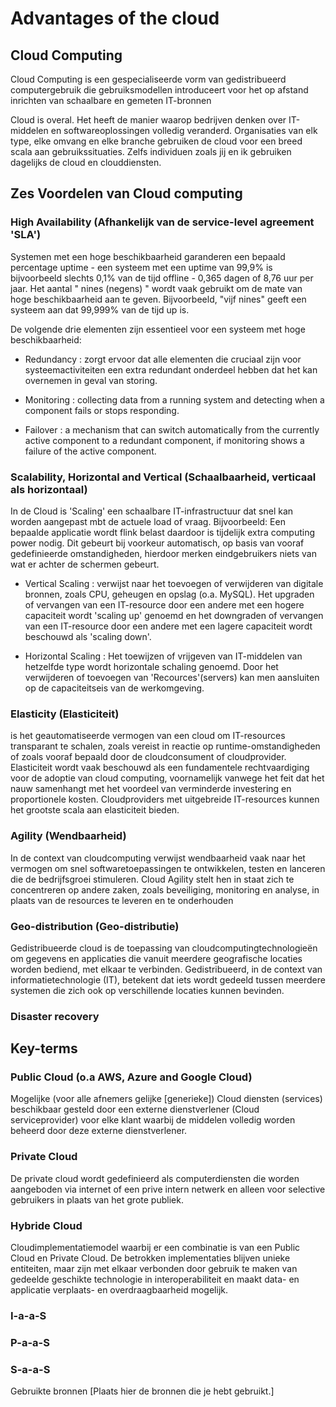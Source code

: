 # Advantages of the cloud

## Cloud Computing
Cloud Computing is een gespecialiseerde vorm van gedistribueerd computergebruik die gebruiksmodellen introduceert voor het op afstand inrichten van schaalbare en gemeten IT-bronnen

Cloud is overal. Het heeft de manier waarop bedrijven denken over IT-middelen en softwareoplossingen volledig veranderd. Organisaties van elk type, elke omvang en elke branche gebruiken de cloud voor een breed scala aan gebruikssituaties. Zelfs individuen zoals jij en ik gebruiken dagelijks de cloud en clouddiensten.

## Zes Voordelen van Cloud computing

### High Availability (Afhankelijk van de service-level agreement 'SLA')
Systemen met een hoge beschikbaarheid garanderen een bepaald percentage uptime - een systeem met een uptime van 99,9% is bijvoorbeeld slechts 0,1% van de tijd offline - 0,365 dagen of 8,76 uur per jaar. Het aantal " nines (negens) " wordt vaak gebruikt om de mate van hoge beschikbaarheid aan te geven. Bijvoorbeeld, "vijf nines" geeft een systeem aan dat 99,999% van de tijd up is.

De volgende drie elementen zijn essentieel voor een systeem met hoge beschikbaarheid:

- Redundancy        : zorgt ervoor dat alle elementen die cruciaal zijn voor systeemactiviteiten een extra redundant onderdeel hebben dat het kan overnemen in geval                       van storing.
- Monitoring        : collecting data from a running system and detecting when a component fails or stops responding.

- Failover          : a mechanism that can switch automatically from the currently active component to a redundant component, if monitoring shows a failure of the                         active component.

### Scalability, Horizontal and Vertical (Schaalbaarheid, verticaal als horizontaal)
In de Cloud is 'Scaling' een schaalbare IT-infrastructuur dat snel kan worden aangepast mbt de actuele load of vraag. Bijvoorbeeld: Een bepaalde applicatie wordt flink belast daardoor is tijdelijk extra computing power nodig. Dit gebeurt bij voorkeur automatisch, op basis van vooraf gedefinieerde omstandigheden, hierdoor merken eindgebruikers niets van wat er achter de schermen gebeurt.

- Vertical   Scaling : verwijst naar het toevoegen of verwijderen van digitale bronnen, zoals CPU, geheugen en opslag (o.a. MySQL). Het upgraden of vervangen van                          een IT-resource door een andere met een hogere capaciteit wordt 'scaling up' genoemd en het downgraden of vervangen van een IT-resource door                        een andere met een lagere capaciteit wordt beschouwd als 'scaling down'.

- Horizontal Scaling : Het toewijzen of vrijgeven van IT-middelen van hetzelfde type wordt horizontale schaling genoemd. Door het verwijderen of toevoegen van                              'Recources'(servers) kan men aansluiten op de capaciteitseis van de werkomgeving. 

### Elasticity (Elasticiteit)
is het geautomatiseerde vermogen van een cloud om IT-resources transparant te schalen, zoals vereist in reactie op runtime-omstandigheden of zoals vooraf bepaald door de cloudconsument of cloudprovider. Elasticiteit wordt vaak beschouwd als een fundamentele rechtvaardiging voor de adoptie van cloud computing, voornamelijk vanwege het feit dat het nauw samenhangt met het voordeel van verminderde investering en proportionele kosten. Cloudproviders met uitgebreide IT-resources kunnen het grootste scala aan elasticiteit bieden.

### Agility (Wendbaarheid)
In de context van cloudcomputing verwijst wendbaarheid vaak naar het vermogen om snel softwaretoepassingen te ontwikkelen, testen en lanceren die de bedrijfsgroei stimuleren. Cloud Agility stelt hen in staat zich te concentreren op andere zaken, zoals beveiliging, monitoring en analyse, in plaats van de resources te leveren en te onderhouden

### Geo-distribution (Geo-distributie)
Gedistribueerde cloud is de toepassing van cloudcomputingtechnologieën om gegevens en applicaties die vanuit meerdere geografische locaties worden bediend, met elkaar te verbinden. Gedistribueerd, in de context van informatietechnologie (IT), betekent dat iets wordt gedeeld tussen meerdere systemen die zich ook op verschillende locaties kunnen bevinden.

### Disaster recovery


## Key-terms

### Public Cloud (o.a AWS, Azure and Google Cloud)
Mogelijke (voor alle afnemers gelijke [generieke]) Cloud diensten (services) beschikbaar gesteld door een externe dienstverlener (Cloud serviceprovider) voor elke klant waarbij de middelen volledig worden beheerd door deze externe dienstverlener. 

### Private Cloud
De private cloud wordt gedefinieerd als computerdiensten die worden aangeboden via internet of een prive intern netwerk en alleen voor selective gebruikers in plaats van het grote publiek.

### Hybride Cloud
Cloudimplementatiemodel waarbij er een combinatie is van een Public Cloud en Private Cloud. De betrokken implementaties blijven unieke entiteiten, maar zijn met elkaar verbonden door gebruik te maken van gedeelde geschikte technologie in interoperabiliteit en maakt data- en applicatie verplaats- en overdraagbaarheid mogelijk.

### I-a-a-S

### P-a-a-S

### S-a-a-S


Gebruikte bronnen
[Plaats hier de bronnen die je hebt gebruikt.]



